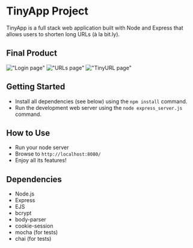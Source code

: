 # TinyApp Project

TinyApp is a full stack web application built with Node and Express that allows users to shorten long URLs (à la bit.ly).

## Final Product

!["Login page"]()
!["URLs page"]()
!["TinyURL page"]()

## Getting Started

- Install all dependencies (see below) using the `npm install` command.
- Run the development web server using the `node express_server.js` command.

## How to Use

- Run your node server
- Browse to `http://localhost:8080/`
- Enjoy all its features!

## Dependencies

- Node.js
- Express
- EJS
- bcrypt
- body-parser
- cookie-session
- mocha (for tests)
- chai (for tests)
